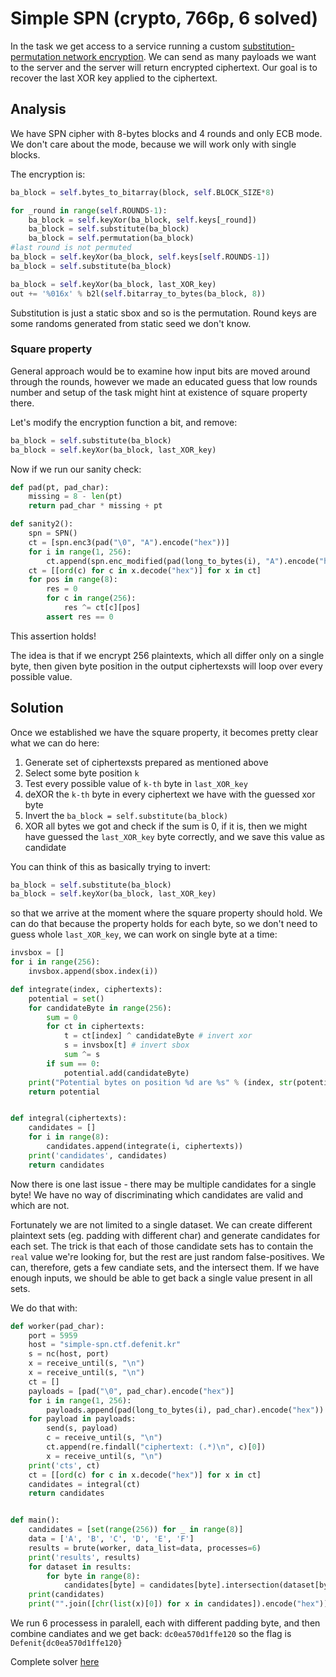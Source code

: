 # Simple SPN (crypto, 766p, 6 solved)

In the task we get access to a service running a custom [substitution-permutation network encryption](SPN.py).
We can send as many payloads we want to the server and the server will return encrypted ciphertext.
Our goal is to recover the last XOR key applied to the ciphertext.

## Analysis

We have SPN cipher with 8-bytes blocks and 4 rounds and only ECB mode.
We don't care about the mode, because we will work only with single blocks.

The encryption is:

```python
ba_block = self.bytes_to_bitarray(block, self.BLOCK_SIZE*8)

for _round in range(self.ROUNDS-1):
    ba_block = self.keyXor(ba_block, self.keys[_round])
    ba_block = self.substitute(ba_block)
    ba_block = self.permutation(ba_block)
#last round is not permuted
ba_block = self.keyXor(ba_block, self.keys[self.ROUNDS-1])
ba_block = self.substitute(ba_block)

ba_block = self.keyXor(ba_block, last_XOR_key)
out += '%016x' % b2l(self.bitarray_to_bytes(ba_block, 8))
```

Substitution is just a static sbox and so is the permutation.
Round keys are some randoms generated from static seed we don't know.

### Square property

General approach would be to examine how input bits are moved around through the rounds, however we made an educated guess that low rounds number and setup of the task might hint at existence of square property there.

Let's modify the encryption function a bit, and remove:
```python
ba_block = self.substitute(ba_block)
ba_block = self.keyXor(ba_block, last_XOR_key)
```

Now if we run our sanity check:

```python
def pad(pt, pad_char):
    missing = 8 - len(pt)
    return pad_char * missing + pt

def sanity2():
    spn = SPN()
    ct = [spn.enc3(pad("\0", "A").encode("hex"))]
    for i in range(1, 256):
        ct.append(spn.enc_modified(pad(long_to_bytes(i), "A").encode("hex")))
    ct = [[ord(c) for c in x.decode("hex")] for x in ct]
    for pos in range(8):
        res = 0
        for c in range(256):
            res ^= ct[c][pos]
        assert res == 0
```

This assertion holds!

The idea is that if we encrypt 256 plaintexts, which all differ only on a single byte, then given byte position in the output ciphertexsts will loop over every possible value.

## Solution

Once we established we have the square property, it becomes pretty clear what we can do here:

1. Generate set of ciphertexsts prepared as mentioned above
2. Select some byte position `k`
3. Test every possible value of `k-th` byte in `last_XOR_key`
4. deXOR the `k-th` byte in every ciphertext we have with the guessed xor byte
5. Invert the `ba_block = self.substitute(ba_block)`
6. XOR all bytes we got and check if the sum is 0, if it is, then we might have guessed the `last_XOR_key` byte correctly, and we save this value as candidate

You can think of this as basically trying to invert:
```python
ba_block = self.substitute(ba_block)
ba_block = self.keyXor(ba_block, last_XOR_key)
```

so that we arrive at the moment where the square property should hold. 
We can do that because the property holds for each byte, so we don't need to guess whole `last_XOR_key`, we can work on single byte at a time:

```python
invsbox = []
for i in range(256):
    invsbox.append(sbox.index(i))

def integrate(index, ciphertexts):
    potential = set()
    for candidateByte in range(256):
        sum = 0
        for ct in ciphertexts:
            t = ct[index] ^ candidateByte # invert xor
            s = invsbox[t] # invert sbox
            sum ^= s
        if sum == 0:
            potential.add(candidateByte)
    print("Potential bytes on position %d are %s" % (index, str(potential)))
    return potential


def integral(ciphertexts):
    candidates = []
    for i in range(8):
        candidates.append(integrate(i, ciphertexts))
    print('candidates', candidates)
    return candidates
```

Now there is one last issue - there may be multiple candidates for a single byte!
We have no way of discriminating which candidates are valid and which are not.

Fortunately we are not limited to a single dataset.
We can create different plaintext sets (eg. padding with different char) and generate candidates for each set.
The trick is that each of those candidate sets has to contain the `real` value we're looking for, but the rest are just random false-positives.
We can, therefore, gets a few candiate sets, and the intersect them.
If we have enough inputs, we should be able to get back a single value present in all sets.

We do that with:

```python
def worker(pad_char):
    port = 5959
    host = "simple-spn.ctf.defenit.kr"
    s = nc(host, port)
    x = receive_until(s, "\n")
    x = receive_until(s, "\n")
    ct = []
    payloads = [pad("\0", pad_char).encode("hex")]
    for i in range(1, 256):
        payloads.append(pad(long_to_bytes(i), pad_char).encode("hex"))
    for payload in payloads:
        send(s, payload)
        c = receive_until(s, "\n")
        ct.append(re.findall("ciphertext: (.*)\n", c)[0])
        x = receive_until(s, "\n")
    print('cts', ct)
    ct = [[ord(c) for c in x.decode("hex")] for x in ct]
    candidates = integral(ct)
    return candidates


def main():
    candidates = [set(range(256)) for _ in range(8)]
    data = ['A', 'B', 'C', 'D', 'E', 'F']
    results = brute(worker, data_list=data, processes=6)
    print('results', results)
    for dataset in results:
        for byte in range(8):
            candidates[byte] = candidates[byte].intersection(dataset[byte])
    print(candidates)
    print("".join([chr(list(x)[0]) for x in candidates]).encode("hex"))
```

We run 6 processess in paralell, each with different padding byte, and then combine candiates and we get back: `dc0ea570d1ffe120` so the flag is `Defenit{dc0ea570d1ffe120}`

Complete solver [here](solver.py)
